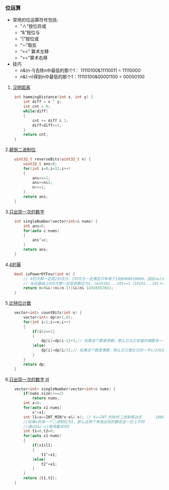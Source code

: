 ### 位运算
* 常用的位运算符号包括:
    * “∧”按位异或
    * “&”按位与
    * “|”按位或
    * “∼”取反
    * “<<” 算术左移
    * “>>”算术右移
* 技巧
    * n&(n-1)去除n中最低的那个1： 11110100&11110011 = 11110000
    * n&(-n)得到n中最低的那个1：11110100&00001100 = 00000100

1. [汉明距离](https://leetcode.cn/problems/hamming-distance/)
```C++
    int hammingDistance(int x, int y) {
        int diff = x ^ y;
        int cnt = 0;
        while(diff)
        {
            cnt += diff & 1;
            diff=diff>>1;
        }
        return cnt;
    }
```
2.[颠倒二进制位](https://leetcode.cn/problems/reverse-bits/)
```C++
    uint32_t reverseBits(uint32_t n) {
        uint32_t ans=0;
        for(int i=0;i<32;i++)
        {
            ans<<=1;
            ans+=n&1;
            n>>=1;
        }
        return ans;
    }
```
3.[只出现一次的数字](https://leetcode.cn/problems/single-number/)
```C++
    int singleNumber(vector<int>& nums) {
        int ans=0;
        for(auto c:nums)
        {
            ans^=c;
        }
        return ans;
    }
```
4.[4的幂](https://leetcode.cn/problems/power-of-four/)
```C++
    bool isPowerOfFour(int n) {
        // 4的次幂一定是2的次方，2的次方一定满足只有单个1如0000010000，因此n&(n-1)==0
        // 在此基础上4的次幂一定是奇数位为1，n&10101...101==1（10101...101十进制为1431655765
        return n>0&&!(n&(n-1))&&(n& 1431655765);
    }
```
5.[比特位计数](https://leetcode.cn/problems/counting-bits/)
```C++
    vector<int> countBits(int n) {
        vector<int> dp(n+1,0);
        for(int i=1;i<=n;i++)
        {
            if(i%2==1)
            {
                dp[i]=dp[i-1]+1;// 如果这个数是奇数，那么它比它前面的偶数多一个1
            }else{
                dp[i]=dp[i/2];// 如果这个数是偶数，那么它只是比它的一半i/2向左移动而已，1的个数没变
            }
        }
        return dp;
    }
```
6.[只出现一次的数字 III](https://leetcode.cn/problems/single-number-iii/description/)
```C++
    vector<int> singleNumber(vector<int>& nums) {
        if(nums.size()==2)
            return nums;
        int x=0;
        for(auto x1:nums)
            x^=x1;
        int l1=x==INT_MIN?x:x&(-x); // X==INT_MIN时二进制表达式      10000000000000000000000000000000变成负数会溢出，直接取x
        //如果x的某一个二进制位为1，那么这两个单独出现的数在这一位上不同
        //通过x&(-x)取得最后的1
        int t1=0,t2=0;
        for(auto x1:nums)
        {
            if(x1&l1)
            {
                t1^=x1;
            }else{
                t2^=x1;
            }
        }
        return {t1,t2};
    }
```
